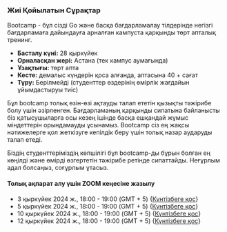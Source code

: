 ### Жиі Қойылатын Сұрақтар

Bootcamp - бұл сізді Go және басқа бағдарламалау тілдерінде негізгі бағдарламаға дайындауға арналған кампуста қарқынды төрт апталық тренинг.

- **Басталу күні:** 28 қыркүйек
- **Орналасқан жері:** Астана (тек кампус аумағында)
- **Ұзақтығы:** төрт апта
- **Кесте:** демалыс күндерін қоса алғанда, аптасына 40 + сағат
- **Тұру:** Берілмейді (студенттер өздерінің өмірлік жағдайын ұйымдастыруы тиіс)

Бұл bootcamp толық өзін-өзі ақтауды талап ететін қызықты тәжірибе болу үшін әзірленген. Бағдарламаның қарқынды сипатына байланысты біз қатысушыларға осы кезең ішінде басқа ешқандай жұмыс міндеттерін орындамауды ұсынамыз. Bootcamp сіз ең жақсы нәтижелерге қол жеткізуге кепілдік беру үшін толық назар аударуды талап етеді.

Біздің студенттеріміздің көпшілігі бұл bootcamp-ды бұрын болған ең көңілді және өмірді өзгертетін тәжірибе ретінде сипаттайды. Неғұрлым адал болсаңыз, соғұрлым ұтасыз.

#### Толық ақпарат алу үшін ZOOM кеңесіне жазылу

- 3 қыркүйек 2024 ж., 18:00 - 19:00 (GMT + 5) {[Күнтізбеге қос](https://calendar.app.google/qaWu1KWeu7HHRsmi8)}
- 5 қыркүйек 2024 ж., 18:00 - 19:00 (GMT + 5) {[Күнтізбеге қос](https://calendar.app.google/wtsgH6sYB5jHN2yz5)}
- 10 қыркүйек 2024 ж., 18:00 - 19:00 (GMT + 5) {[Күнтізбеге қос](https://calendar.app.google/vYvc1Q7FXV3yKRL57)}
- 12 қыркүйек 2024 ж., 18:00 - 19:00 (GMT + 5) {[Күнтізбеге қос](https://calendar.app.google/TueXNMe6yquB7KQ69)}
